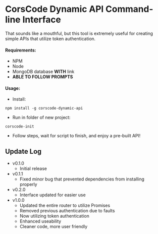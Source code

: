 # CorsCode Dynamic API Command-line Interface

That sounds like a mouthful, but this tool is extremely useful for creating simple APIs that utilize token authentication.

#### Requirements:
- NPM
- Node
- MongoDB database __WITH__ link
- __ABLE TO FOLLOW PROMPTS__

#### Usage:
- Install:
```
npm install -g corscode-dynamic-api
```
- Run in folder of new project:
```
corscode-init
```
- Follow steps, wait for script to finish, and enjoy a pre-built API!

## Update Log
- v0.1.0
    - Initial release
- v0.1.1
    - Fixed minor bug that prevented dependencies from installing properly
- v0.2.0
    - Interface updated for easier use
- v1.0.0
	- Updated the entire router to utilize Promises
	- Removed previous authentication due to faults
	- Now utilizing token authentication
	- Enhanced useability
	- Cleaner code, more user friendly